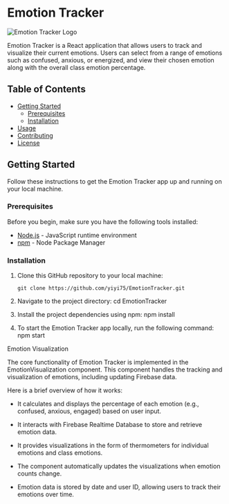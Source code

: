 # Emotion Tracker

![Emotion Tracker Logo](link_to_your_logo_image)

Emotion Tracker is a React application that allows users to track and visualize their current emotions. Users can select from a range of emotions such as confused, anxious, or energized, and view their chosen emotion along with the overall class emotion percentage.

## Table of Contents

- [Getting Started](#getting-started)
  - [Prerequisites](#prerequisites)
  - [Installation](#installation)
- [Usage](#usage)
- [Contributing](#contributing)
- [License](#license)

## Getting Started

Follow these instructions to get the Emotion Tracker app up and running on your local machine.

### Prerequisites

Before you begin, make sure you have the following tools installed:

- [Node.js](https://nodejs.org/) - JavaScript runtime environment
- [npm](https://www.npmjs.com/) - Node Package Manager

### Installation

1. Clone this GitHub repository to your local machine:

   ```shell
   git clone https://github.com/yiyi75/EmotionTracker.git

2. Navigate to the project directory:
   cd EmotionTracker
3. Install the project dependencies using npm:
   npm install
4. To start the Emotion Tracker app locally, run the following command:
   npm start

Emotion Visualization

The core functionality of Emotion Tracker is implemented in the EmotionVisualization component. This component handles the tracking and visualization of emotions, including updating Firebase data.

Here is a brief overview of how it works:

- It calculates and displays the percentage of each emotion (e.g., confused, anxious, engaged) based on user input.

- It interacts with Firebase Realtime Database to store and retrieve emotion data.

- It provides visualizations in the form of thermometers for individual emotions and class emotions.

- The component automatically updates the visualizations when emotion counts change.

- Emotion data is stored by date and user ID, allowing users to track their emotions over time.


   
